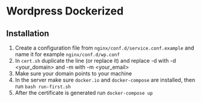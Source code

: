 # Wordpress Dockerized

## Installation

1. Create a configuration file from `nginx/conf.d/service.conf.example` and name it for example `nginx/conf.d/wp.conf`
2. In `cert.sh` duplicate the line (or replace it) and replace -d with -d <your_domain> and -m with -m <your_email>
3. Make sure your domain points to your machine
4. In the server make sure `docker.io` and `docker-compose` are installed, then run `bash run-first.sh`
5. After the certificate is generated run `docker-compose up`